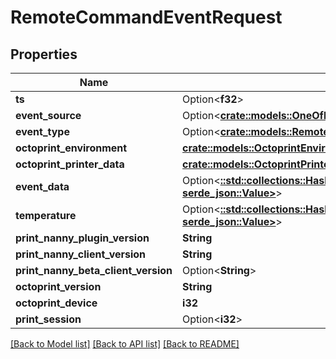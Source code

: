 # RemoteCommandEventRequest

## Properties

Name | Type | Description | Notes
------------ | ------------- | ------------- | -------------
**ts** | Option<**f32**> |  | [optional]
**event_source** | Option<[**crate::models::OneOfEventSourceEnumNullEnum**](oneOf<EventSourceEnum,NullEnum>.md)> |  | [optional]
**event_type** | Option<[**crate::models::RemoteCommandEventEventTypeEnum**](RemoteCommandEventEventTypeEnum.md)> |  | [optional]
**octoprint_environment** | [**crate::models::OctoprintEnvironmentRequest**](OctoprintEnvironmentRequest.md) |  | 
**octoprint_printer_data** | [**crate::models::OctoprintPrinterDataRequest**](OctoprintPrinterDataRequest.md) |  | 
**event_data** | Option<[**::std::collections::HashMap<String, serde_json::Value>**](serde_json::Value.md)> |  | [optional]
**temperature** | Option<[**::std::collections::HashMap<String, serde_json::Value>**](serde_json::Value.md)> |  | [optional]
**print_nanny_plugin_version** | **String** |  | 
**print_nanny_client_version** | **String** |  | 
**print_nanny_beta_client_version** | Option<**String**> |  | [optional]
**octoprint_version** | **String** |  | 
**octoprint_device** | **i32** |  | 
**print_session** | Option<**i32**> |  | [optional]

[[Back to Model list]](../README.md#documentation-for-models) [[Back to API list]](../README.md#documentation-for-api-endpoints) [[Back to README]](../README.md)


